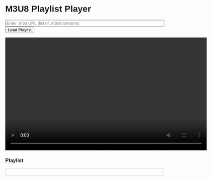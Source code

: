 <!DOCTYPE html>
<html lang="en">
<head>
  <meta charset="UTF-8">
  <title>M3U8 Playlist Player</title>
  <script src="https://cdn.jsdelivr.net/npm/hls.js@latest"></script>
  <style>
    body { font-family: Arial, sans-serif; padding: 20px; }
    #playlist { max-height: 200px; overflow-y: auto; border: 1px solid #ccc; padding: 10px; }
    #playlist li { cursor: pointer; padding: 5px; }
    #playlist li.active { background-color: #d0f0ff; font-weight: bold; }
  </style>
</head>
<body>
  <h1>M3U8 Playlist Player</h1>
  
  <input type="text" id="playlistUrl" placeholder="Enter .m3u URL (list of .m3u8 streams)" size="60" />
  <button onclick="loadPlaylist()">Load Playlist</button>

  <video id="video" width="640" height="360" controls autoplay></video>

  <h3>Playlist</h3>
  <ul id="playlist"></ul>

  <script>
    let streams = [];
    let currentIndex = 0;
    let hls;

    const video = document.getElementById('video');
    const playlistElement = document.getElementById('playlist');

    async function loadPlaylist() {
      const url = document.getElementById('playlistUrl').value.trim();
      if (!url) return alert('Please enter a valid .m3u URL');

      try {
        const res = await fetch(url);
        const text = await res.text();

        streams = text.split('\n')
          .map(line => line.trim())
          .filter(line => line && !line.startsWith('#') && line.endsWith('.m3u8'));

        if (streams.length === 0) {
          alert('No .m3u8 URLs found.');
          return;
        }

        renderPlaylist();
        playStream(0);
      } catch (err) {
        alert('Failed to load playlist: ' + err.message);
      }
    }

    function renderPlaylist() {
      playlistElement.innerHTML = '';
      streams.forEach((url, i) => {
        const li = document.createElement('li');
        li.textContent = url;
        li.onclick = () => playStream(i);
        if (i === currentIndex) li.classList.add('active');
        playlistElement.appendChild(li);
      });
    }

    function playStream(index) {
      if (index < 0 || index >= streams.length) return;
      currentIndex = index;

      const url = streams[index];
      const items = playlistElement.querySelectorAll('li');
      items.forEach((li, i) => li.classList.toggle('active', i === index));

      if (hls) {
        hls.destroy();
      }

      if (Hls.isSupported()) {
        hls = new Hls();
        hls.loadSource(url);
        hls.attachMedia(video);
        hls.on(Hls.Events.MANIFEST_PARSED, () => video.play());
      } else if (video.canPlayType('application/vnd.apple.mpegurl')) {
        video.src = url;
        video.play();
      } else {
        alert('This browser does not support HLS playback.');
      }
    }

    video.addEventListener('ended', () => {
      if (currentIndex + 1 < streams.length) {
        playStream(currentIndex + 1);
      }
    });
  </script>
</body>
</html>
